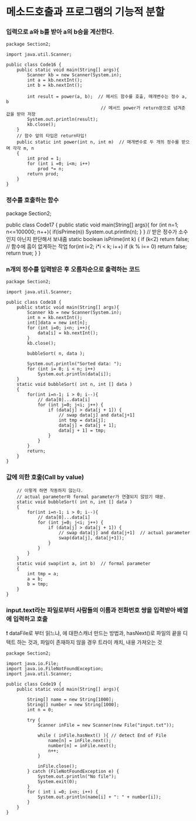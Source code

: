 <h1>메소드호출과 프로그램의 기능적 분할</h1>
<h3>입력으로 a와 b를 받아 a의 b승을 계산한다.</h3>


    package Section2;

    import java.util.Scanner;

    public class Code16 {
        public static void main(String[] args){
            Scanner kb = new Scanner(System.in);
            int a = kb.nextInt();
            int b = kb.nextInt();

            int result = power(a, b);  // 메서드 함수를 호출, 매개변수는 정수 a, b
                                        // 메서드 power가 return문으로 넘겨준 값을 받아 저장
            System.out.println(result);
            kb.close();
        }
        // 함수 앞의 타입은 return타입!
        public static int power(int n, int m)  // 매개변수로 두 개의 정수를 받으며 각각 m, n
        {
            int prod = 1;
            for (int i =0; i<m; i++)
                prod *= n;
            return prod;
        }
    }

<h3>정수를 호출하는 함수</h3>

  package Section2;

  public class Code17 {
      public static void main(String[] args){
          for (int n=1; n<=100000; n++){
              if(isPrime(n))
                  System.out.println(n);
          }
      }
      // 받은 정수가 소수인지 아닌지 판단해서 보내줌
      static boolean isPrime(int k)
      {
          if (k<2) return false;  // 함수에 흠이 없게하는 작업
          for(int i=2; i*i < k; i++)
              if (k % i== 0)
                  return false;
          return true;
      }
  }

<h3>n개의 정수를 입력받은 후 오름차순으로 출력하는 코드</h3>

    package Section2;

    import java.util.Scanner;

    public class Code18 {
        public static void main(String[] args){
            Scanner kb = new Scanner(System.in);
            int n = kb.nextInt();
            int[]data = new int[n];
            for (int i=0; i<n; i++){
                data[i] = kb.nextInt();
            }
            kb.close();

            bubbleSort( n, data );

            System.out.println("Sorted data: ");
            for (int i= 0; i < n; i++)
                System.out.println(data[i]);
        }
        static void bubbleSort( int n, int [] data )
        {
            for(int i=n-1; i > 0; i--){
                // data[0]...data[i]
                for (int j=0; j<i; j++) {
                    if (data[j] > data[j + 1]) {
                        // swap data[j] and data[j+1]
                        int tmp = data[j];
                        data[j] = data[j + 1];
                        data[j + 1] = tmp;
                    }
                }
            }
            return;
        }
    }

<h3>값에 의한 호출(Call by value)</h3>
        
        // 이렇게 하면 작동하지 않는다.
        // actual parameter와 formal parameter가 연결되지 않았기 때문.
        static void bubbleSort( int n, int [] data )
        {
            for(int i=n-1; i > 0; i--){
                // data[0]...data[i]
                for (int j=0; j<i; j++) {
                    if (data[j] > data[j + 1]) {
                        // swap data[j] and data[j+1]  // actual parameter
                        swap(data[j], data[j+1]);
                    }
                }
            }
        }
        static void swap(int a, int b)  // formal parameter
        {
            int tmp = a;
            a = b;
            b = tmp;
        }
    }
    
<h3>input.text라는 파일로부터 사람들의 이름과 전화번호 쌍을 입력받아 배열에 입력하고 호출</h3>
❗️ dataFile로 부터 읽느냐, 에 대한스캐너 만드는 방법과, hasNext()로 파일의 끝을 디텍트 하는 것과, 파일이 존재하지 않을 경우 트라이 캐치, 내용 가져오는 것

    package Section2;

    import java.io.File;
    import java.io.FileNotFoundException;
    import java.util.Scanner;

    public class Code19 {
        public static void main(String[] args){

            String[] name = new String[1000];
            String[] number = new String[1000];
            int n = 0;

            try {
                Scanner inFile = new Scanner(new File("input.txt"));

                while ( inFile.hasNext() ){ // detect End of File
                    name[n] = inFile.next();
                    number[n] = inFile.next();
                    n++;
                }

                inFile.close();
            } catch (FileNotFoundException e) {
                System.out.println("No file");
                System.exit(0);
            }
            for ( int i =0; i<n; i++) {
                System.out.println(name[i] + ": " + number[i]);
            }
        }
    }




<h3></h3>


<h3></h3>


<h3></h3>


<h3></h3>
